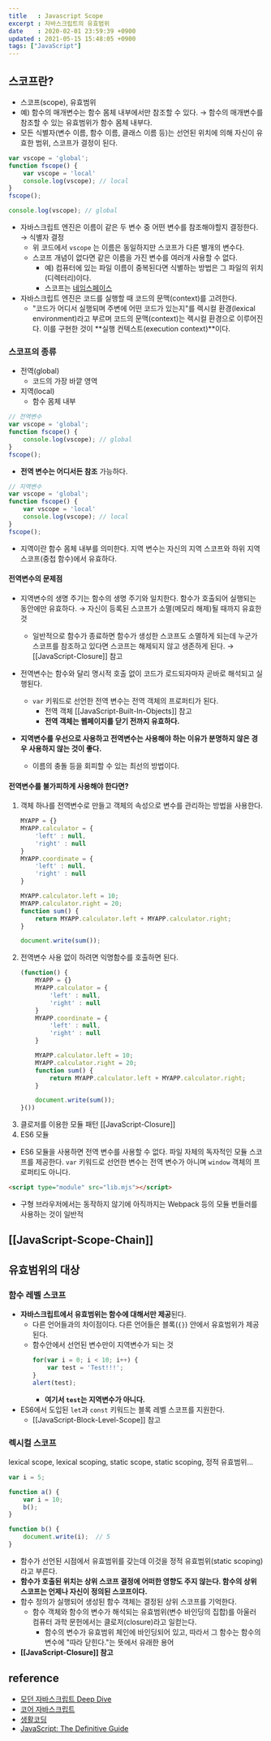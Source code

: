 ```yaml
---
title   : Javascript Scope 
excerpt : 자바스크립트의 유효범위
date    : 2020-02-01 23:59:39 +0900
updated : 2021-05-15 15:48:05 +0900
tags: ["JavaScript"]
---
```


## 스코프란? 
- 스코프(scope), 유효범위  
- 예) 함수의 매개변수는 함수 몸체 내부에서만 참조할 수 있다. → 함수의 매개변수를 참조할 수 있는 유효범위가 함수 몸체 내부다. 
- 모든 식별자(변수 이름, 함수 이름, 클래스 이름 등)는 선언된 위치에 의해 자신이 유효한 범위, 스코프가 결정이 된다. 

```javascript
var vscope = 'global';
function fscope() {
	var vscope = 'local'
	console.log(vscope); // local 
}
fscope(); 

console.log(vscope); // global 
```
- 자바스크립트 엔진은 이름이 같은 두 변수 중 어떤 변수를 참조해야할지 결정한다. → 식별자 결정 
  - 위 코드에서 `vscope` 는 이름은 동일하지만 스코프가 다른 별개의 변수다.
  - 스코프 개념이 없다면 같은 이름을 가진 변수를 여러개 사용할 수 없다. 
    - 예) 컴퓨터에 있는 파일 이름이 중복된다면 식별하는 방법은 그 파일의 위치(디렉터리)이다. 
    - 스코프는 [네임스페이스](https://ko.wikipedia.org/wiki/%EC%9D%B4%EB%A6%84%EA%B3%B5%EA%B0%84)
- 자바스크립트 엔진은 코드를 실행할 때 코드의 문맥(context)를 고려한다. 
  - "코드가 어디서 실행되며 주변에 어떤 코드가 있는지"를 렉시컬 환경(lexical environment)라고 부르며 코드의 문맥(context)는 렉시컬 환경으로 이루어진다. 이를 구현한 것이 **실행 컨텍스트(execution context)**이다. 

### 스코프의 종류 
- 전역(global)
  - 코드의 가장 바깥 영역 
- 지역(local)
  - 함수 몸체 내부 

```javascript
// 전역변수 
var vscope = 'global';
function fscope() {
	console.log(vscope); // global
}
fscope(); 
```
- **전역 변수는 어디서든 참조** 가능하다. 

```javascript
// 지역변수 
var vscope = 'global';
function fscope() {
	var vscope = 'local'
	console.log(vscope); // local 
}
fscope(); 
```
- 지역이란 함수 몸체 내부를 의미한다. 지역 변수는 자신의 지역 스코프와 하위 지역 스코프(중첩 함수)에서 유효하다. 

#### 전역변수의 문제점 
- 지역변수의 생명 주기는 함수의 생명 주기와 일치한다. 함수가 호출되어 실행되는 동안에만 유효하다. → 자신이 등록된 스코프가 소멸(메모리 해제)될 때까지 유효한 것 
  - 일반적으로 함수가 종료하면 함수가 생성한 스코프도 소멸하게 되는데 누군가 스코프를 참조하고 있다면 스코프는 해제되지 않고 생존하게 된다. → [[JavaScript-Closure]] 참고 
- 전역변수는 함수와 달리 명시적 호출 없이 코드가 로드되자마자 곧바로 해석되고 실행된다. 
  - `var` 키워드로 선언한 전역 변수는 전역 객체의 프로퍼티가 된다.  
    - 전역 객체 [[JavaScript-Built-In-Objects]] 참고 
    - **전역 객체는 웹페이지를 닫기 전까지 유효하다.** 

- **지역변수를 우선으로 사용하고 전역변수는 사용해야 하는 이유가 분명하지 않은 경우 사용하지 않는 것이 좋다.** 
	- 이름의 충돌 등을 회피할 수 있는 최선의 방법이다. 

#### 전역변수를 불가피하게 사용해야 한다면?
1. 객체 하나를 전역변수로 만들고 객체의 속성으로 변수를 관리하는 방법을 사용한다.  
    ```javascript
    MYAPP = {}
    MYAPP.calculator = {
        'left' : null,
        'right' : null
    }
    MYAPP.coordinate = {
        'left' : null,
        'right' : null
    }

    MYAPP.calculator.left = 10;
    MYAPP.calculator.right = 20;
    function sum() {
        return MYAPP.calculator.left + MYAPP.calculator.right;
    }

    document.write(sum());
    ```
2. 전역변수 사용 없이 하려면 익명함수를 호출하면 된다.   
    ```javascript
    (function() {
        MYAPP = {}
        MYAPP.calculator = {
            'left' : null,
            'right' : null
        }
        MYAPP.coordinate = {
            'left' : null,
            'right' : null
        }

        MYAPP.calculator.left = 10;
        MYAPP.calculator.right = 20;
        function sum() {
            return MYAPP.calculator.left + MYAPP.calculator.right;
        }

        document.write(sum());
    }())
    ```
3. 클로저를 이용한 모듈 패턴 [[JavaScript-Closure]]
4. ES6 모듈
- ES6 모듈을 사용하면 전역 변수를 사용할 수 없다. 파일 자체의 독자적인 모듈 스코프를 제공한다. `var` 키워드로 선언한 변수는 전역 변수가 아니며 `window` 객체의 프로퍼티도 아니다. 
```html
<script type="module" src="lib.mjs"></script>
```
- 구형 브라우저에서는 동작하지 않기에 아직까지는 Webpack 등의 모듈 번들러를 사용하는 것이 일반적 

## [[JavaScript-Scope-Chain]]

## 유효범위의 대상
### 함수 레벨 스코프 
- **자바스크립트에서 유효범위는 함수에 대해서만 제공**된다.  
  - 다른 언어들과의 차이점이다. 다른 언어들은 블록(`{}`) 안에서 유효범위가 제공된다.  
  - 함수안에서 선언된 변수만이 지역변수가 되는 것  
    ```javascript
    for(var i = 0; i < 10; i++) {
        var test = 'Test!!!';
    }
    alert(test);
    ```
    - **여기서 `test`는 지역변수가 아니다.**   
- ES6에서 도입된 `let`과 `const` 키워드는 블록 레벨 스코프를 지원한다. 
  - [[JavaScript-Block-Level-Scope]] 참고  

### 렉시컬 스코프
lexical scope, lexical scoping, static scope, static scoping, 정적 유효범위... 
```javascript
var i = 5;

function a() {
    var i = 10;
    b();
}

function b() {
    document.write(i);  // 5 
}
```
- 함수가 선언된 시점에서 유효범위를 갖는데 이것을 정적 유효범위(static scoping)라고 부른다.  
- **함수가 호출된 위치는 상위 스코프 결정에 어떠한 영향도 주지 않는다. 함수의 상위 스코프는 언제나 자신이 정의된 스코프이다.** 
- 함수 정의가 실행되어 생성된 함수 객체는 결정된 상위 스코프를 기억한다. 
  - 함수 객체와 함수의 변수가 해석되는 유효범위(변수 바인딩의 집합)를 아울러 컴퓨터 과학 문헌에서는 클로저(closure)라고 일컫는다.  
	- 함수의 변수가 유효범위 체인에 바인딩되어 있고, 따라서 그 함수는 함수의 변수에 "따라 닫힌다."는 뜻에서 유래한 용어 
- **[[JavaScript-Closure]] 참고** 

## reference 
- [모던 자바스크립트 Deep Dive](http://www.kyobobook.co.kr/product/detailViewKor.laf?ejkGb=KOR&mallGb=KOR&barcode=9791158392239&orderClick=LEa&Kc=)
- [코어 자바스크립트](https://search.kyobobook.co.kr/web/search?vPstrKeyWord=%25EC%25BD%2594%25EC%2596%25B4%2520%25EC%259E%2590%25EB%25B0%2594%25EC%258A%25A4%25ED%2581%25AC%25EB%25A6%25BD%25ED%258A%25B8&orderClick=LAG)
- [생활코딩](https://opentutorials.org/course/743/6544)
- [JavaScript: The Definitive Guide](http://www.kyobobook.co.kr/product/detailViewKor.laf?mallGb=KOR&ejkGb=KOR&barcode=9788966261796)